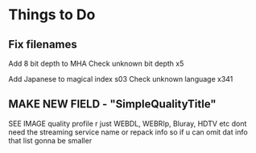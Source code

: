 # Things to Do 

## Fix filenames

Add 8 bit depth to MHA
Check unknown bit depth x5

Add Japanese to magical index s03
Check unknown language x341


## MAKE NEW FIELD - "SimpleQualityTitle"
SEE IMAGE
quality profile r just WEBDL, WEBRIp, Bluray, HDTV etc
dont need the streaming service name or repack info
so if u can omit dat info that list gonna be smaller